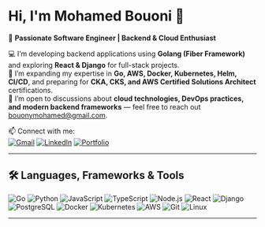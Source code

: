 # Hi, I'm Mohamed Bouoni 👋

🚀 **Passionate Software Engineer | Backend & Cloud Enthusiast**

💻 I’m developing backend applications using **Golang (Fiber Framework)** and exploring **React & Django** for full-stack projects.  
🌱 I’m expanding my expertise in **Go, AWS, Docker, Kubernetes, Helm, CI/CD**, and preparing for **CKA, CKS, and AWS Certified Solutions Architect** certifications.  
💬 I’m open to discussions about **cloud technologies, DevOps practices, and modern backend frameworks** — feel free to reach out bouonymohamed@gmail.com.  

📫 Connect with me:  
[![Gmail](https://img.shields.io/badge/Gmail-D14836?style=flat&logo=gmail&logoColor=white)](mailto:your-email@example.com) 
[![LinkedIn](https://img.shields.io/badge/LinkedIn-0A66C2?style=flat&logo=linkedin&logoColor=white)](https://linkedin.com/in/your-linkedin) 
[![Portfolio](https://img.shields.io/badge/Portfolio-FF5722?style=flat&logo=read-the-docs&logoColor=white)](https://your-portfolio-link.com)

---

## 🛠 Languages, Frameworks & Tools

![Go](https://img.shields.io/badge/Go-00ADD8?style=for-the-badge&logo=go&logoColor=white) 
![Python](https://img.shields.io/badge/Python-3776AB?style=for-the-badge&logo=python&logoColor=white) 
![JavaScript](https://img.shields.io/badge/JavaScript-F7DF1E?style=for-the-badge&logo=javascript&logoColor=black) 
![TypeScript](https://img.shields.io/badge/TypeScript-3178C6?style=for-the-badge&logo=typescript&logoColor=white) 
![Node.js](https://img.shields.io/badge/Node.js-339933?style=for-the-badge&logo=nodedotjs&logoColor=white) 
![React](https://img.shields.io/badge/React-61DAFB?style=for-the-badge&logo=react&logoColor=black) 
![Django](https://img.shields.io/badge/Django-092E20?style=for-the-badge&logo=django&logoColor=white) 
![PostgreSQL](https://img.shields.io/badge/PostgreSQL-316192?style=for-the-badge&logo=postgresql&logoColor=white) 
![Docker](https://img.shields.io/badge/Docker-2496ED?style=for-the-badge&logo=docker&logoColor=white) 
![Kubernetes](https://img.shields.io/badge/Kubernetes-326CE5?style=for-the-badge&logo=kubernetes&logoColor=white) 
![AWS](https://img.shields.io/badge/AWS-232F3E?style=for-the-badge&logo=amazon-aws&logoColor=white) 
![Git](https://img.shields.io/badge/Git-F05032?style=for-the-badge&logo=git&logoColor=white) 
![Linux](https://img.shields.io/badge/Linux-FCC624?style=for-the-badge&logo=linux&logoColor=black)

---

